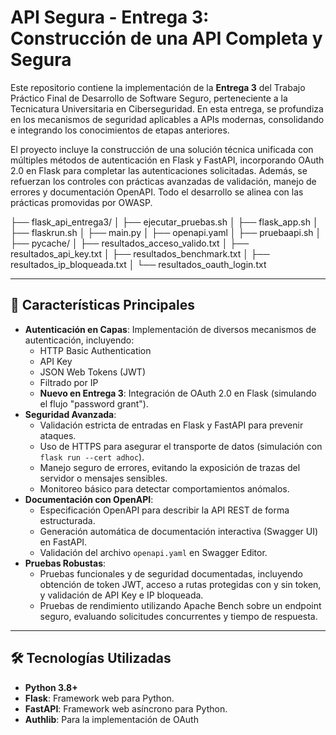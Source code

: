 # API Segura - Entrega 3: Construcción de una API Completa y Segura

Este repositorio contiene la implementación de la **Entrega 3** del Trabajo Práctico Final de Desarrollo de Software Seguro, perteneciente a la Tecnicatura Universitaria en Ciberseguridad. En esta entrega, se profundiza en los mecanismos de seguridad aplicables a APIs modernas, consolidando e integrando los conocimientos de etapas anteriores.

El proyecto incluye la construcción de una solución técnica unificada con múltiples métodos de autenticación en Flask y FastAPI, incorporando OAuth 2.0 en Flask para completar las autenticaciones solicitadas. Además, se refuerzan los controles con prácticas avanzadas de validación, manejo de errores y documentación OpenAPI. Todo el desarrollo se alinea con las prácticas promovidas por OWASP.

├── flask_api_entrega3/
│   ├── ejecutar_pruebas.sh
│   ├── flask_app.sh
│   ├── flaskrun.sh
│   ├── main.py
│   ├── openapi.yaml
│   ├── pruebaapi.sh
│   ├── pycache/
│   ├── resultados_acceso_valido.txt
│   ├── resultados_api_key.txt
│   ├── resultados_benchmark.txt
│   ├── resultados_ip_bloqueada.txt
│   └── resultados_oauth_login.txt


---

## 🚀 Características Principales

* **Autenticación en Capas**: Implementación de diversos mecanismos de autenticación, incluyendo:
    * HTTP Basic Authentication
    * API Key
    * JSON Web Tokens (JWT)
    * Filtrado por IP
    * **Nuevo en Entrega 3**: Integración de OAuth 2.0 en Flask (simulando el flujo "password grant").
* **Seguridad Avanzada**:
    * Validación estricta de entradas en Flask y FastAPI para prevenir ataques.
    * Uso de HTTPS para asegurar el transporte de datos (simulación con `flask run --cert adhoc`).
    * Manejo seguro de errores, evitando la exposición de trazas del servidor o mensajes sensibles.
    * Monitoreo básico para detectar comportamientos anómalos.
* **Documentación con OpenAPI**:
    * Especificación OpenAPI para describir la API REST de forma estructurada.
    * Generación automática de documentación interactiva (Swagger UI) en FastAPI.
    * Validación del archivo `openapi.yaml` en Swagger Editor.
* **Pruebas Robustas**:
    * Pruebas funcionales y de seguridad documentadas, incluyendo obtención de token JWT, acceso a rutas protegidas con y sin token, y validación de API Key e IP bloqueada.
    * Pruebas de rendimiento utilizando Apache Bench sobre un endpoint seguro, evaluando solicitudes concurrentes y tiempo de respuesta.

---

## 🛠️ Tecnologías Utilizadas

* **Python 3.8+**
* **Flask**: Framework web para Python.
* **FastAPI**: Framework web asíncrono para Python.
* **Authlib**: Para la implementación de OAuth
